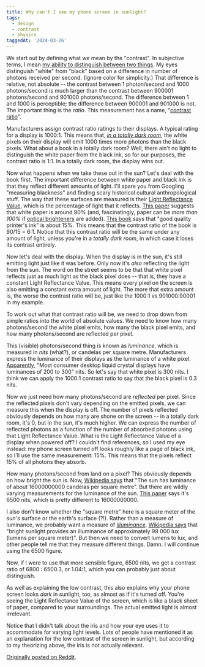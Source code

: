 ```yaml
---
title: Why can't I see my phone screen in sunlight?
tags:
  - design
  - contrast
  - physics
taggedAt: '2024-03-26'
---
```


We start out by defining what we mean by the "contrast".
In subjective terms, I mean [my ability to distinguish between two things](http://en.wikipedia.org/wiki/Contrast_%28vision%29).
My eyes distinguish "white" from "black" based on a difference in number of photons received per second.
(Ignore color for simplicity.)
That difference is relative, not absolute --
the contrast between 1 photon/second and 1000 photons/second
is much larger than the contrast between 900001 photons/second and 901000 photons/second.
The difference between 1 and 1000 is perceptible;
the difference between 900001 and 901000 is not.
The important thing is the *ratio*.
This measurement has a name, "[contrast ratio](http://en.wikipedia.org/wiki/Contrast_ratio)".

Manufacturers assign contrast ratio ratings to their displays.
A typical rating for a display is 1000:1.
This means that, *[in a totally dark room](http://en.wikipedia.org/wiki/Contrast_ratio#Contrast_ratio_in_a_real_room)*,
the white pixels on their display will emit 1000 times more photons than the black pixels.
What about a book in a totally dark room?
Well, there ain't no light to distinguish the white paper from the black ink,
so for our purposes, the contrast ratio is 1:1.
In a totally dark room, the display wins out.

Now what happens when we take these out in the sun?
Let's deal with the book first.
The important difference between white paper and black ink is that they reflect different amounts of light.
I'll spare you from Googling "measuring blackness" and finding scary historical cultural anthropological stuff.
The way that these surfaces are measured is their [Light Reflectance Value](http://en.wikipedia.org/wiki/Light_Reflectance_Value),
which is the percentage of light that it reflects.
[This paper](http://www.xerox.com/downloads/usa/en/t/ThreeKeyPaperPropertiesWhitePaper.pdf)
suggests that white paper is around 90%
(and, fascinatingly, paper can be *more than 100%*
if [optical brighteners](http://en.wikipedia.org/wiki/Optical_brightener) are added).
[This book](http://books.google.co.uk/books?id=g82nsBwbAs0C&pg=PA290)
says that "good quality printer's ink" is about 15%.
This means that the contrast ratio of the book is 90/15 = 6:1.
Notice that this contrast ratio will be the same under any amount of light,
unless you're in a *totally dark room*,
in which case it loses its contrast entirely.

Now let's deal with the display.
When the display is in the sun,
it's still emitting light just like it was before.
Only now it's *also* reflecting the light from the sun.
The word on the street seems to be that
that white pixel reflects just as much light as the black pixel does --
that is, they have a constant Light Reflectance Value.
This means every pixel on the screen is also emitting a constant extra amount of light.
The more that extra amount is,
the worse the contrast ratio will be,
just like the 1000:1 vs 901000:90001 in my example.

To work out what that contrast ratio will be,
we need to drop down from simple ratios into the world of absolute values.
We need to know how many photons/second the white pixel emits,
how many the black pixel emits,
and how many photons/second are reflected per pixel.

This (visible) photons/second thing is known as *luminance*,
which is measured in *nits* (what?),
or candelas per square metre.
Manufacturers express the luminance of their displays as the luminance of a white pixel.
[Apparently](http://en.wikipedia.org/wiki/Nit_%28unit%29),
"Most consumer desktop liquid crystal displays have luminances of 200 to 300" nits.
So let's say that white pixel is 300 nits.
I think we can apply the 1000:1 contrast ratio to say that the black pixel is 0.3 nits.

Now we just need how many photons/second are *reflected* per pixel.
Since the reflected pixels don't vary depending on the emitted pixels,
we can measure this when the display is off.
The number of pixels reflected obviously depends on how many are shone on the screen --
in a totally dark room, it's 0,
but in the sun, it's much higher.
We can express the number of reflected photons
as a function of the number of absorbed photons using that Light Reflectance Value.
What is the Light Reflectance Value of a display when powered off?
I couldn't find references, so I used my eye instead:
my phone screen turned off looks roughly like a page of black ink,
so I'll use the same measurement: 15%.
This means that the pixels reflect 15% of all photons they absorb.

How many photons/second from land on a pixel?
This obviously depends on how bright the sun is.
Now, [Wikipedia says](http://en.wikipedia.org/wiki/Luminance) that
"The sun has luminance of about 16000000000 candelas per square metre".
But there are wildly varying measurements for the luminance of the sun.
[This paper](http://www.scenic.org/storage/documents/EXCERPT_Measuring_Sign_Brightness.pdf) says it's 6500 nits,
which is pretty different to 16000000000.

I also don't know whether the "square metre" here
is a square meter of the *sun's* surface or the earth's surface (?!).
Rather than a measure of luminance,
we probably want a measure of *[illuminance](http://en.wikipedia.org/wiki/Illuminance)*.
[Wikipedia says](http://en.wikipedia.org/wiki/Sunlight) that
"bright sunlight provides an illuminance of approximately 98 000 lux (lumens per square meter)".
But then we need to convert lumens to lux,
and other people tell me that they measure different things.
Damn. I will continue using the 6500 figure.

Now, if I were to use that more sensible figure,
6500 nits, we get a contrast ratio of 6800 : 6500.3, or 1.04:1,
which you can probably just about distinguish.

As well as explaining the low contrast,
this also explains why your phone screen looks *dark* in sunlight, too,
as almost as if it's turned off.
You're seeing the Light Reflectance Value of the screen,
which is like a black sheet of paper,
compared to your surroundings.
The actual emitted light is almost irrelevant.

Notice that I didn't talk about the iris
and how your eye uses it to accommodate for varying light levels.
Lots of people have mentioned it as an explanation for the low contrast of the screen in sunlight,
but according to my theorizing above, the iris is not actually relevant.

[Originally posted on Reddit](https://www.reddit.com/r/askscience/comments/2d2ff6/why_do_phonelaptop_screens_have_such_low_contrast/).
